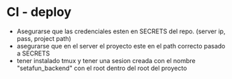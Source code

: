 # CI - deploy

- Asegurarse que las credenciales esten en SECRETS del repo. (server ip, pass, project path)
- asegurarse que en el server el proyecto este en el path correcto pasado a SECRETS
- tener instalado tmux y tener una sesion creada con el nombre "setafun_backend" con el root dentro del root del proyecto